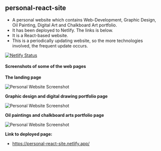 ## personal-react-site

- A personal website which contains Web-Development, Graphic Design, Oil Painting, Digital Art and Chalkboard Art portfolio.
- It has been deployed to Netlify. The links is below.
- It is a React-based website.
- This is a periodically updating website, so the more technologies involved, the frequent update occurs.

[![Netlify Status](https://api.netlify.com/api/v1/badges/c4f566aa-825b-46cd-9afb-a4fb8a9ae391/deploy-status)](https://app.netlify.com/sites/personal-react-site/deploys)

#### Screenshots of some of the web pages

**The landing page**

![Personal Website Screenshot](https://github.com/ssh1sharma/personal-react-site/blob/438732f41a1594cd7be5e172cb8d03fac2118260/public/images/personal-screen-1.png)

**Graphic design and digital drawing portfolio page**

![Personal Website Screenshot](https://github.com/ssh1sharma/personal-react-site/blob/438732f41a1594cd7be5e172cb8d03fac2118260/public/images/personal-screen-2.png)

**Oil paintings and chalkboard arts portfolio page**

![Personal Website Screenshot](https://github.com/ssh1sharma/personal-react-site/blob/438732f41a1594cd7be5e172cb8d03fac2118260/public/images/personal-screen-3.png)

**Link to deployed page:**

- https://personal-react-site.netlify.app/
